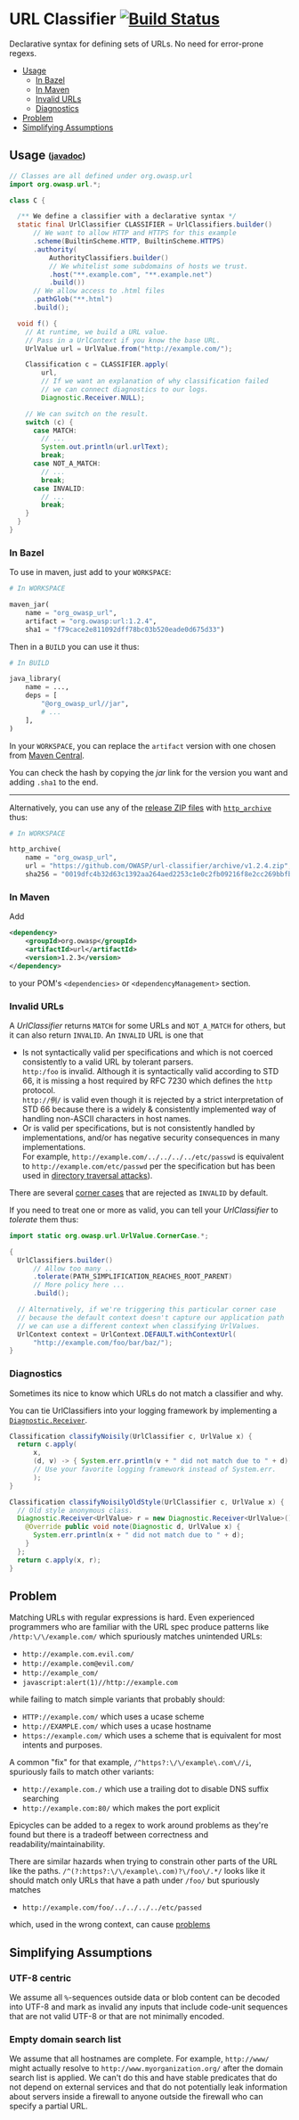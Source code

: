 
# URL Classifier [![Build Status](https://travis-ci.org/OWASP/url-classifier.svg?branch=master)](https://travis-ci.org/OWASP/url-classifier)

Declarative syntax for defining sets of URLs.  No need for error-prone regexs.

  * [Usage](#usage)
    * [In Bazel](#bazel)
    * [In Maven](#mvn)
    * [Invalid URLs](#invalid)
    * [Diagnostics](#diagnostics)
  * [Problem](#problem)
  * [Simplifying Assumptions](#assumptions)

## <a name="usage"></a>Usage <sub><sup>([javadoc][javadoc])</sup></sub>

[javadoc]: http://static.javadoc.io/org.owasp/url/1.2.4/org/owasp/url/package-summary.html#package.description

```java
// Classes are all defined under org.owasp.url
import org.owasp.url.*;

class C {

  /** We define a classifier with a declarative syntax */
  static final UrlClassifier CLASSIFIER = UrlClassifiers.builder()
      // We want to allow HTTP and HTTPS for this example
      .scheme(BuiltinScheme.HTTP, BuiltinScheme.HTTPS)
      .authority(
          AuthorityClassifiers.builder()
          // We whitelist some subdomains of hosts we trust.
          .host("**.example.com", "**.example.net")
          .build())
      // We allow access to .html files
      .pathGlob("**.html")
      .build();

  void f() {
    // At runtime, we build a URL value.
    // Pass in a UrlContext if you know the base URL.
    UrlValue url = UrlValue.from("http://example.com/");

    Classification c = CLASSIFIER.apply(
        url,
        // If we want an explanation of why classification failed
        // we can connect diagnostics to our logs.
        Diagnostic.Receiver.NULL);

    // We can switch on the result.
    switch (c) {
      case MATCH:
        // ...
        System.out.println(url.urlText);
        break;
      case NOT_A_MATCH:
        // ...
        break;
      case INVALID:
        // ...
        break;
    }
  }
}
```

### <a name="bazel"></a> In Bazel

To use in maven, just add to your `WORKSPACE`:

```py
# In WORKSPACE

maven_jar(
    name = "org_owasp_url",
    artifact = "org.owasp:url:1.2.4",
    sha1 = "f79cace2e811092dff78bc03b520eade0d675d33")
```

Then in a `BUILD` you can use it thus:

```py
# In BUILD

java_library(
    name = ...,
    deps = [
        "@org_owasp_url//jar",
        # ...
    ],
)
```

In your `WORKSPACE`, you can replace the `artifact` version with one
chosen from
[Maven Central](http://search.maven.org/#search%7Cgav%7C1%7Cg%3A%22org.owasp%22%20AND%20a%3A%22url%22).

You can check the hash by copying the *jar* link for the version you want
and adding `.sha1` to the end.

---

Alternatively, you can use any of the
[release ZIP files](https://github.com/OWASP/url-classifier/releases)
with [`http_archive`](https://docs.bazel.build/versions/master/be/workspace.html#http_archive) thus:

```py
# In WORKSPACE

http_archive(
    name = "org_owasp_url",
    url = "https://github.com/OWASP/url-classifier/archive/v1.2.4.zip",
    sha256 = "0019dfc4b32d63c1392aa264aed2253c1e0c2fb09216f8e2cc269bbfb8bb49b5")
```



### <a name="mvn"></a> In Maven

Add

```xml
<dependency>
    <groupId>org.owasp</groupId>
    <artifactId>url</artifactId>
    <version>1.2.3</version>
</dependency>
```

to your POM's `<dependencies>` or `<dependencyManagement>` section.


### <a name="invalid"></a> Invalid URLs

A *UrlClassifier* returns `MATCH` for some URLs and `NOT_A_MATCH` for
others, but it can also return `INVALID`.  An `INVALID` URL is one that

  * Is not syntactically valid per specifications and which is not
    coerced consistently to a valid URL by tolerant parsers.<br>
    `http:/foo` is invalid.  Although it is
    syntactically valid according to STD 66, it is missing a host
    required by RFC 7230 which defines the `http` protocol.<br>
    `http://例/` is valid even though it is rejected by
    a strict interpretation of STD 66 because there is a
    widely & consistently implemented way of handling non-ASCII
    characters in host names.
  * Or is valid per specifications, but is not consistently
    handled by implementations, and/or has negative security
    consequences in many implementations.<br>
    For example, `http://example.com/../../../../etc/passwd` is
    equivalent to `http://example.com/etc/passwd` per the specification
    but has been used in [directory traversal attacks][dir_traverse]).

[dir_traverse]: https://www.owasp.org/index.php/Path_Traversal

There are several [corner cases](http://static.javadoc.io/org.owasp/url/1.2.4/org/owasp/url/UrlValue.CornerCase.html) that are rejected as `INVALID` by default.

If you need to treat one or more as valid, you can tell your *UrlClassifier*
to *tolerate* them thus:

```java
import static org.owasp.url.UrlValue.CornerCase.*;

{
  UrlClassifiers.builder()
      // Allow too many ..
      .tolerate(PATH_SIMPLIFICATION_REACHES_ROOT_PARENT)
      // More policy here ...
      .build();

  // Alternatively, if we're triggering this particular corner case
  // because the default context doesn't capture our application path
  // we can use a different context when classifying UrlValues.
  UrlContext context = UrlContext.DEFAULT.withContextUrl(
      "http://example.com/foo/bar/baz/");
}
```

### <a name="diagnostics"></a> Diagnostics

Sometimes its nice to know which URLs do not match a classifier and why.

You can tie UrlClassifiers into your logging framework by implementing
a [`Diagnostic.Receiver`](http://static.javadoc.io/org.owasp/url/1.2.4/org/owasp/url/Diagnostic.Receiver.html).

```java
Classification classifyNoisily(UrlClassifier c, UrlValue x) {
  return c.apply(
      x,
      (d, v) -> { System.err.println(v + " did not match due to " + d); }
      // Use your favorite logging framework instead of System.err.
      );
}

Classification classifyNoisilyOldStyle(UrlClassifier c, UrlValue x) {
  // Old style anonymous class.
  Diagnostic.Receiver<UrlValue> r = new Diagnostic.Receiver<UrlValue>() {
    @Override public void note(Diagnostic d, UrlValue x) {
      System.err.println(x + " did not match due to " + d);
    }
  };
  return c.apply(x, r);
}
```


## <a name="problem"></a>Problem

Matching URLs with regular expressions is hard.
Even experienced programmers who are familiar with the URL spec
produce patterns like `/http:\/\/example.com/` which spuriously
matches unintended URLs:

-  `http://example.com.evil.com/`
-  `http://example.com@evil.com/`
-  `http://example_com/`
-  `javascript:alert(1)//http://example.com`

while failing to match simple variants that probably should:

-  `HTTP://example.com/` which uses a ucase scheme
-  `http://EXAMPLE.com/` which uses a ucase hostname
-  `https://example.com/` which uses a scheme that is equivalent for most intents and purposes.

A common "fix" for that example, `/^https?:\/\/example\.com\//i`, spuriously fails to match
other variants:

-  `http://example.com./` which use a trailing dot to disable DNS suffix searching
-  `http://example.com:80/` which makes the port explicit

Epicycles can be added to a regex to work around problems as they're found but there is a tradeoff
between correctness and readability/maintainability.

There are similar hazards when trying to constrain other parts of the URL like the paths.
`/^(?:https?:\/\/example\.com)?\/foo\/.*/` looks like
it should match only URLs that have a path under `/foo/` but spuriously matches

-  `http://example.com/foo/../../../../etc/passed`

which, used in the wrong context, can cause [problems](https://en.wikipedia.org/wiki/Directory_traversal_attack)


## <a name="assumptions"></a>Simplifying Assumptions

### UTF-8 centric

We assume all `%`-sequences outside data or blob content can be
decoded into UTF-8 and mark as invalid any inputs that include
code-unit sequences that are not valid UTF-8 or that are not minimally
encoded.

### Empty domain search list

We assume that all hostnames are complete.
For example, `http://www/` might actually resolve to
`http://www.myorganization.org/`
after the domain search list is applied.
We can't do this and have stable predicates that do not depend on
external services and that do not potentially leak information about
servers inside a firewall to anyone outside the firewall who can
specify a partial URL.
